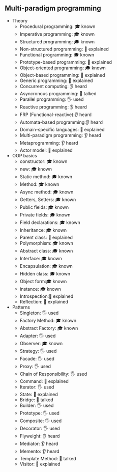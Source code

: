 ## Multi-paradigm programming

- Theory
  - Procedural programming: 🎓 known
  - Imperative programming:  🎓 known
  - Structured programming: 🎓 known
  - Non-structured programming: 🙋 explained
  - Functional programming: 🎓 known
  - Prototype-based programming: 🙋 explained
  - Object-oriented programming: 🎓 known
  - Object-based programming: 🙋 explained
  - Generic programming: 🙋 explained
  - Concurrent computing: 👂 heard
  - Asyncronous programming: 📢 talked
  - Parallel programming: 🖐️ used
  - Reactive programming: 👂 heard
  - FRP (Functional-reactive):👂 heard
  - Automata-based programming:👂 heard
  - Domain-specific languages: 🙋 explained
  - Multi-paradigm programming:  👂 heard
  - Metaprogramming: 👂 heard
  - Actor model: 🙋 explained
- OOP basics
  - constructor: 🎓 known
  - new: 🎓 known
  - Static method: 🎓 known
  - Method: 🎓 known
  - Async method: 🎓 known
  - Getters, Setters: 🎓 known
  - Public fields: 🎓 known
  - Private fields: 🎓 known
  - Field declarations: 🎓 known
  - Inheritance: 🎓 known
  - Parent class: 🙋 explained
  - Polymorphism: 🎓 known
  - Abstract class: 🎓 known
  - Interface: 🎓 known
  - Encapsulation: 🎓 known
  - Hidden class: 🎓 known
  - Object form:🎓 known
  - instance: 🎓 known
  - Introspection:🙋 explained
  - Reflection: 🙋 explained
- Patterns
  - Singleton: 🖐️ used
  - Factory Method: 🎓 known
  - Abstract Factory: 🎓 known
  - Adapter: 🖐️ used
  - Observer: 🎓 known
  - Strategy: 🖐️ used
  - Facade: 🖐️ used
  - Proxy: 🖐️ used
  - Chain of Responsibility: 🖐️ used
  - Command: 🙋 explained
  - Iterator: 🖐️ used
  - State: 🙋 explained
  - Bridge: 📢 talked
  - Builder: 🖐️ used
  - Prototype: 🖐️ used
  - Composite: 🖐️ used
  - Decorator: 🖐️ used
  - Flyweight: 👂 heard
  - Mediator: 👂 heard
  - Memento: 👂 heard
  - Template Method: 📢 talked
  - Visitor: 🙋 explained
